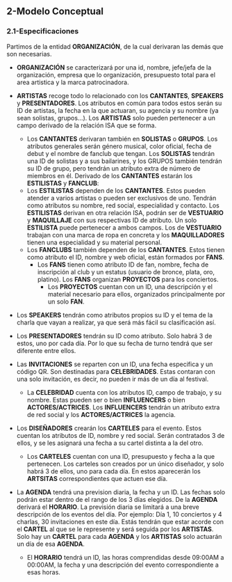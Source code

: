 ## 2-Modelo Conceptual
### 2.1-Especificaciones
Partimos de la entidad **ORGANIZACIÓN**, de la cual derivaran las demás que son necesarias.

- **ORGANIZACIÓN** se caracterizará por una id, nombre, jefe/jefa de la organización, empresa que lo organización, presupuesto total para el
area artistica y la marca patrocinadora.

- **ARTISTAS** recoge todo lo relacionado con los **CANTANTES**, **SPEAKERS** y **PRESENTADORES**. Los atributos en común para todos estos serán su 
ID de artistas, la fecha en la que actuaran, su agencia y su nombre (ya sean solistas, grupos…). Los **ARTISTAS** solo pueden pertenecer a un campo 
derivado de la relación ISA que se forma. 
    - Los **CANTANTES** derivaran también en **SOLISTAS** o **GRUPOS**. Los atributos generales serán género musical, color oficial, 
    fecha de debut y el nombre de fanclub que tengan. Los **SOLISTAS** tendrán una ID de solistas y a sus bailarines, y los GRUPOS también tendrán su ID de grupo, 
    pero tendrán un atributo extra de número de miembros en él.
	Derivado de los **CANTANTES** estarán los **ESTILISTAS** y **FANCLUB**:
    - Los **ESTILISTAS** dependen de los **CANTANTES**. Estos pueden atender a varios artistas o pueden ser exclusivos de uno. Tendrán como 
    atributos su nombre, red social, especialidad y contacto. Los **ESTILISTAS** derivan en otra relación ISA, podrán ser de **VESTUARIO** y 
    **MAQUILLAJE** con sus respectivas ID de atributo. Un solo **ESTILISTA** puede pertenecer a ambos campos.
    Los de **VESTUARIO** trabajan con una marca de ropa en concreta y los **MAQUILLADORES** tienen una especialidad y su material personal.
    - Los **FANCLUBS** también dependen de los **CANTANTES**. Estos tienen como atributo el ID, nombre y web oficial, están formados por **FANS**. 
        - Los **FANS** tienen como atributo ID de fan, nombre, fecha de inscripción al club y un estatus (usuario de bronce, plata, oro, platino). 
        Los **FANS** organizan **PROYECTOS** para los conciertos.
            - Los **PROYECTOS** cuentan con un ID, una descripción y el material necesario para ellos, organizados principalmente por un solo **FAN**.

- Los **SPEAKERS** tendrán como atributos propios su ID y el tema de la charla que vayan a realizar, ya que será más fácil su clasificación así. 

- Los **PRESENTADORES** tendrán su ID como atributo. Solo habrá 3 de estos, uno por cada día. Por lo que su fecha de turno tendrá que ser 
diferente entre ellos.

 - Las **INVITACIONES** se reparten con un ID, una fecha especifica y un código QR. Son destinadas para **CELEBRIDADES**. Estas contaran con 
 una solo invitación, es decir, no pueden ir más de un día al festival.
    - La **CELEBRIDAD** cuenta con los atributos ID, campo de trabajo, y su nombre. Estas pueden ser o bien **INFLUENCERS** o bien 
    **ACTORES/ACTRICES**. Los **INFLUENCERS** tendrán un atributo extra de red social y los **ACTORES/ACTRICES** la agencia.

 - Los **DISEÑADORES** crearán los **CARTELES** para el evento. Estos cuentan los atributos de ID, nombre y  red social. Serán contratados 3 de ellos,
 y se les asignará una fecha a su cartel distinta a la del otro.
    - Los **CARTELES** cuentan con una ID, presupuesto y fecha a la que pertenecen. Los carteles son creados por un único diseñador, y solo 
    habrá 3 de ellos, uno para cada día. En estos aparecerán los **ARTSITAS** correspondientes que actuen ese día.

- La **AGENDA** tendrá una prevision diaria, la fecha y un ID. Las fechas solo podrán estar dentro de el rango de los 3 días elegidos. De la 
**AGENDA** derivará el **HORARIO**. La previsión diaria se limitará a una breve descripción de los eventos del día. Por ejemplo: Día 1, 10 conciertos 
y 4 charlas, 30 invitaciones en este día. Estás tendrán que estar acorde con el **CARTEL** al que se le represente y será seguida por los **ARTISTAS**.
Solo hay un **CARTEL** para cada **AGENDA** y los **ARTISTAS** solo actuarán un día de esa **AGENDA**.
    - El **HORARIO** tendrá un ID, las horas comprendidas desde 09:00AM a 00:00AM, la fecha y una descripción del evento correspondiente a esas horas. 
